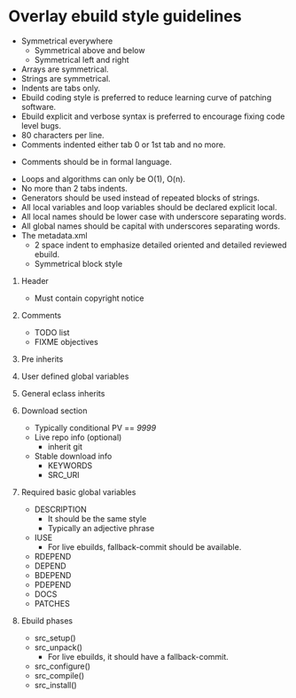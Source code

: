 # Overlay ebuild style guidelines

* Symmetrical everywhere
  - Symmetrical above and below
  - Symmetrical left and right
* Arrays are symmetrical.
* Strings are symmetrical.
* Indents are tabs only.
* Ebuild coding style is preferred to reduce learning curve of patching software.
* Ebuild explicit and verbose syntax is preferred to encourage fixing code level bugs.
* 80 characters per line.
* Comments indented either tab 0 or 1st tab and no more.
- Comments should be in formal language.
* Loops and algorithms can only be O(1), O(n).
* No more than 2 tabs indents.
* Generators should be used instead of repeated blocks of strings.
* All local variables and loop variables should be declared explicit local.
* All local names should be lower case with underscore separating words.
* All global names should be capital with underscores separating words.
* The metadata.xml
  - 2 space indent to emphasize detailed oriented and detailed reviewed ebuild.
  - Symmetrical block style

1. Header
   - Must contain copyright notice

2. Comments
   - TODO list
   - FIXME objectives

4. Pre inherits

3. User defined global variables

4. General eclass inherits

5. Download section
   - Typically conditional PV == *9999*
   - Live repo info (optional)
     - inherit git
   - Stable download info
     - KEYWORDS
     - SRC_URI

6. Required basic global variables
   - DESCRIPTION
     - It should be the same style
     - Typically an adjective phrase
   - IUSE
     - For live ebuilds, fallback-commit should be available.
   - RDEPEND
   - DEPEND
   - BDEPEND
   - PDEPEND
   - DOCS
   - PATCHES

7. Ebuild phases
   - src_setup()
   - src_unpack()
     - For live ebuilds, it should have a fallback-commit.
   - src_configure()
   - src_compile()
   - src_install()

